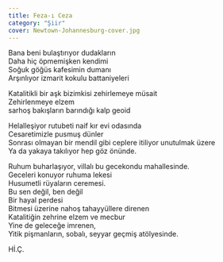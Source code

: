 ```yaml
---
title: Feza-ı Ceza
category: "Şiir"
cover: Newtown-Johannesburg-cover.jpg
---
```


Bana beni bulaştırıyor dudakların<br/>
Daha hiç öpmemişken kendimi<br/>
Soğuk göğüs kafesimin dumanı<br/>
Arşınlıyor izmarit kokulu battaniyeleri<br/>

Katalitikli bir aşk bizimkisi zehirlemeye müsait<br/>
Zehirlenmeye elzem<br/>
sarhoş bakışların barındığı kalp geoid<br/>

Helalleşiyor rutubeti naif kır evi odasında<br/>
Cesaretimizle pusmuş dünler<br/>
Sonrası olmayan bir mendil gibi ceplere itiliyor unutulmak üzere<br/>
Ya da yakaya takılıyor hep göz önünde.<br/>

Ruhum buharlaşıyor, villalı bu gecekondu mahallesinde.<br/>
Geceleri konuyor ruhuma lekesi<br/>
Husumetli rüyaların ceremesi.<br/>
Bu sen değil, ben değil<br/>
Bir hayal perdesi<br/>
Bitmesi üzerine nahoş tahayyüllere direnen<br/>
Katalitiğin zehrine elzem ve mecbur<br/>
Yine de geleceğe imrenen,<br/>
Yitik pişmanların, sobalı, seyyar geçmiş atölyesinde.<br/>

Hİ.Ç. <br/>
